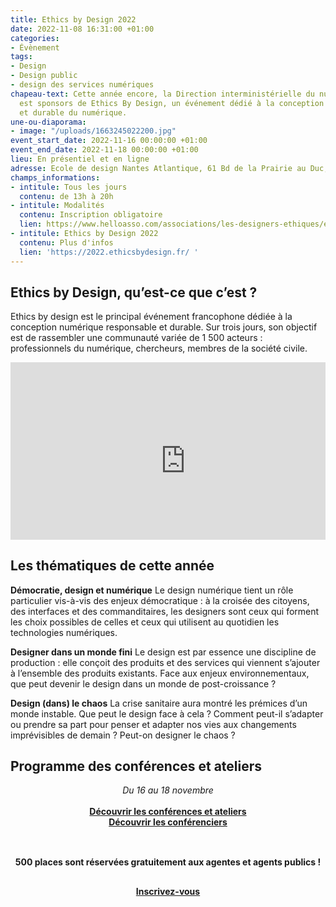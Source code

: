 ```yaml
---
title: Ethics by Design 2022
date: 2022-11-08 16:31:00 +01:00
categories:
- Évènement
tags:
- Design
- Design public
- design des services numériques
chapeau-text: Cette année encore, la Direction interministérielle du numérique (DINUM)
  est sponsors de Ethics By Design, un événement dédié à la conception responsable
  et durable du numérique.
une-ou-diaporama:
- image: "/uploads/1663245022200.jpg"
event_start_date: 2022-11-16 00:00:00 +01:00
event_end_date: 2022-11-18 00:00:00 +01:00
lieu: En présentiel et en ligne
adresse: Ecole de design Nantes Atlantique, 61 Bd de la Prairie au Duc, 44200 Nantes
champs_informations:
- intitule: Tous les jours
  contenu: de 13h à 20h
- intitule: Modalités
  contenu: Inscription obligatoire
  lien: https://www.helloasso.com/associations/les-designers-ethiques/evenements/ethics-by-design-2022
- intitule: Ethics by Design 2022
  contenu: Plus d'infos
  lien: 'https://2022.ethicsbydesign.fr/ '
---
```


## Ethics by Design, qu’est-ce que c’est ?

Ethics by design est le principal événement francophone dédiée à la conception numérique responsable et durable. Sur trois jours, son objectif est de rassembler une communauté variée de 1 500 acteurs : professionnels du numérique, chercheurs, membres de la société civile.

<div style="position:relative;padding-bottom:56.25%;height:0;overflow:hidden;"> <iframe title="La DINUM soutient Ethics by design ! Entretien avec Marine Boudeau" width="560" height="315" src="https://peertube.designersethiques.org/videos/embed/55d9c156-22fc-4f83-8fe2-47a68e3c3690" frameborder="0" allowfullscreen="" sandbox="allow-same-origin allow-scripts allow-popups"></iframe> </div>

## Les thématiques de cette année

**Démocratie, design et numérique**
Le design numérique tient un rôle particulier vis-à-vis des enjeux démocratique : à la croisée des citoyens, des interfaces et des commanditaires, les designers sont ceux qui forment les choix possibles de celles et ceux qui utilisent au quotidien les technologies numériques.

**Designer dans un monde fini**
Le design est par essence une discipline de production : elle conçoit des produits et des services qui viennent s’ajouter à l’ensemble des produits existants. Face aux enjeux environnementaux, que peut devenir le design dans un monde de post-croissance ?

**Design (dans) le chaos**
La crise sanitaire aura montré les prémices d’un monde instable. Que peut le design face à cela ? Comment peut-il s’adapter ou prendre sa part pour penser et adapter nos vies aux changements imprévisibles de demain ? Peut-on designer le chaos ?

## Programme des conférences et ateliers 
<div align="center"><i>Du 16 au 18 novembre</i></div>
<br>
<div align="center"><a href="https://2022.ethicsbydesign.fr/programme" class="button"><b>Découvrir les conférences et ateliers</b></a></div>

<div align="center"><a href="https://2022.ethicsbydesign.fr/conferenciers" class="button"><b>Découvrir les conférenciers
</b></a></div>
<br>
<div align="center" style="margin-top: 30px"><b>500 places sont réservées gratuitement aux agentes et agents publics !</b></div>
<div align="center" style="margin-top: 30px"><a href="https://www.helloasso.com/associations/les-designers-ethiques/evenements/ethics-by-design-2022"><b>Inscrivez-vous</b></a></div>